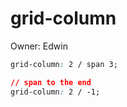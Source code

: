 # grid-column

Owner: Edwin

```css
grid-column: 2 / span 3;

// span to the end 
grid-column: 2 / -1;

```